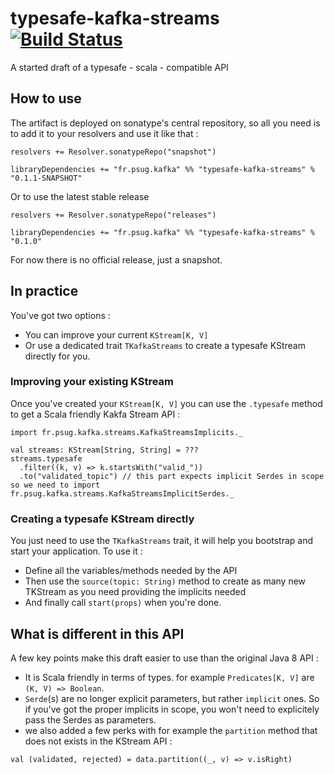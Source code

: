 # typesafe-kafka-streams [![Build Status](https://travis-ci.org/ogirardot/typesafe-kafka-streams.svg?branch=master)](https://travis-ci.org/ogirardot/typesafe-kafka-streams)
A started draft of a typesafe - scala - compatible API

## How to use
The artifact is deployed on sonatype's central repository, so all you need is to add it to your resolvers and use it like that : 

```
resolvers += Resolver.sonatypeRepo("snapshot")

libraryDependencies += "fr.psug.kafka" %% "typesafe-kafka-streams" % "0.1.1-SNAPSHOT"
```

Or to use the latest stable release

```
resolvers += Resolver.sonatypeRepo("releases")

libraryDependencies += "fr.psug.kafka" %% "typesafe-kafka-streams" % "0.1.0"
```

For now there is no official release, just a snapshot.

## In practice
You've got two options :

* You can improve your current `KStream[K, V]` 
* Or use a dedicated trait `TKafkaStreams` to create a typesafe KStream directly for you.

### Improving your existing KStream
Once you've created your `KStream[K, V]` you can use the `.typesafe` method to get a Scala friendly Kakfa Stream API : 
```
import fr.psug.kafka.streams.KafkaStreamsImplicits._

val streams: KStream[String, String] = ???
streams.typesafe
  .filter((k, v) => k.startsWith("valid_"))
  .to("validated_topic") // this part expects implicit Serdes in scope so we need to import fr.psug.kafka.streams.KafkaStreamsImplicitSerdes._
```

### Creating a typesafe KStream directly
You just need to use the `TKafkaStreams` trait, it will help you bootstrap and start your application. To use it :

* Define all the variables/methods needed by the API
* Then use the `source(topic: String)` method to create as many new TKStream as you need providing the implicits needed
* And finally call `start(props)` when you're done.

## What is different in this API

A few key points make this draft easier to use than the original Java 8 API :

* It is Scala friendly in terms of types. for example `Predicates[K, V]` are `(K, V) => Boolean`.
* `Serde`(s) are no longer explicit parameters, but rather `implicit` ones. So if you've got the proper implicits in scope, you won't need to explicitely pass the Serdes as parameters.
* we also added a few perks with for example the `partition` method that does not exists in the KStream API : 
```
val (validated, rejected) = data.partition((_, v) => v.isRight)
```
